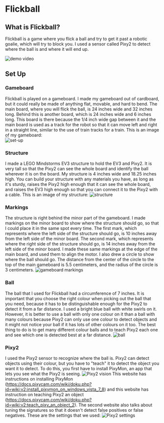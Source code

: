 # Flickball

## What is Flickball?

Flickball is a game where you flick a ball and try to get it past a robotic goalie, which will try to block you. I used a sensor called Pixy2 to detect where the ball is and where it will end up.

![demo video](/images/flickball_demo.gif?raw=true)

## Set Up
### Gameboard
Flickball is played on a gameboard. I made my gameboard out of cardboard, but it could really be made of anything flat, movable, and hard to bend. The main board, where you will flick the ball, is 24 inches wide and 32 inches long. Behind this is another board, which is 24 inches wide and 6 inches long. This board is there because the 1/4 inch wide gap between it and the main board is used as a track for the robot so that it can move left and right in a straight line, similar to the use of train tracks for a train. This is an image of my gameboard:  
![set-up](/images/flickball.jpg?raw=true)

### Structure
I made a LEGO Mindstorms EV3 structure to hold the EV3 and Pixy2. It is very tall so that the Pixy2 can see the whole board and identify the ball wherever it is on the board. My structure is 4 inches wide and 18.25 inches high. You can build your structure with any materials you have, as long as it's sturdy, raises the Pixy2 high enough that it can see the whole board, and raises the EV3 high enough so that you can connect it to the Pixy2 with a cable. This is an image of my structure:
![structure](/images/structure.jpg?raw=true)

### Markings
The structure is right behind the minor part of the gameboard. I made markings on the minor board to show where the structure should go, so that I could place it in the same spot every time. The first mark, which represents where the left side of the structure should go, is 10 inches away from the left side of the minor board. The second mark, which represents where the right side of the structure should go, is 14 inches away from the left side of the minor board. I made these same markings at the edge of the main board, and used them to align the motor. I also drew a circle to show where the ball should go. The distance from the center of the circle to the top of the main gameboard is 5.5 centimeters, and the radius of the circle is 3 centimeters.
![gameboard markings](/images/board_markings.png?raw=true)

### Ball
The ball that I used for Flickball had a circumference of 7 inches. It is important that you choose the right colour when picking out the ball that you need, because it has to be distinguishable enough for the Pixy2 to detect it from a far distance. I used a bright blue ball with white swirls on it. However, it is better to use a ball with only one colour on it than a ball with many colours because Pixy2 can only use one colour to detect objects and it might not notice your ball if it has lots of other colours on it too. The best thing to do is to get many different colour balls and to teach Pixy2 each one and see which one is detected best at a far distance. 
![ball](/images/ball.jpg?raw=true)

### Pixy2
I used the Pixy2 sensor to recognize where the ball is. Pixy2 can detect objects using their colour, but you have to "teach" it to detect the object you want it to detect. To do this, you first have to install PixyMon, an app that lets you see what the Pixy2 is seeing. 
![Pixy2 vision](/images/pixy2_vision.png?raw=true)
This website has instructions on installing PixyMon (https://docs.pixycam.com/wiki/doku.php?id=wiki:v2:install_pixymon_on_windows_vista_7_8) and this website has instruction on teaching Pixy2 an object
(https://docs.pixycam.com/wiki/doku.php?id=wiki:v2:teach_pixy_an_object_2). The second website also talks about tuning the signatures so that it doesn't detect false positives or false negatives. These are the settings that we used: 
![Pixy2 settings](/images/pixy2_settings.png?raw=true)

